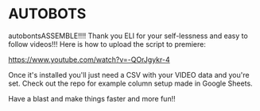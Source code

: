 # AUTOBOTS
autobontsASSEMBLE!!!!
Thank you ELI for your self-lessness and easy to follow videos!!!
Here is how to upload the script to premiere:

https://www.youtube.com/watch?v=-QOrJgykr-4

Once it's installed you'll just need a CSV with your VIDEO data and you're set. Check out the repo for example column setup made in Google Sheets.

Have a blast and make things faster and more fun!!
